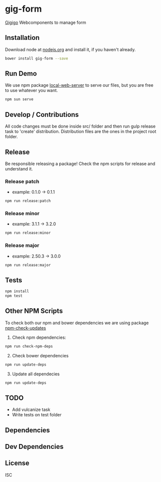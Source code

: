 # gig-form
[Gigigo](http://www.gigigo.com/app/en/home) Webcomponents to manage form

## Installation

Download node at [nodejs.org](http://nodejs.org) and install it, if you haven't already.

```sh
bower install gig-form --save
```

## Run Demo

We use npm package [local-web-server](https://www.npmjs.com/package/local-web-server) to serve our files, but you are free to use whatever you want.

```sh
npm sun serve
```

## Develop / Contributions

All code changes must be done inside src/ folder and then run gulp release task to 'create' distribution.
Distribution files are the ones in the project root folder.

## Release

Be responsible releasing a package! Check the npm scripts for release and understand it.

### Release patch
- example: 0.1.0 -> 0.1.1

```sh
npm run release:patch
```

### Release minor
- example: 3.1.1 -> 3.2.0

```sh
npm run release:minor
```

### Release major
- example: 2.50.3 -> 3.0.0

```sh
npm run release:major
```

## Tests

```sh
npm install
npm test
```

## Other NPM Scripts

To check both our npm and bower dependencies we are using package [npm-check-updates](https://www.npmjs.com/package/npm-check-updates)

1. Check npm dependencies:

```sh
npm run check-npm-deps
```

2. Check bower dependencies

```sh
npm run update-deps
```

3. Update all dependecies

```sh
npm run update-deps
```

## TODO
- Add vulcanize task
- Write tests on test folder

## Dependencies

## Dev Dependencies

## License

ISC
